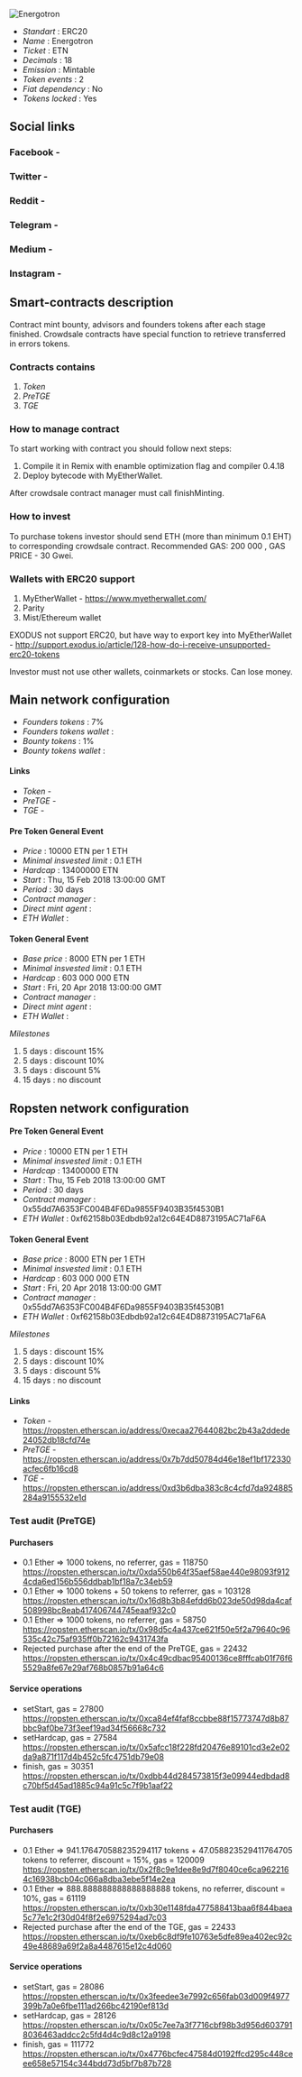![Energotron](logo.png "Energotron")

* _Standart_        : ERC20
* _Name_            : Energotron
* _Ticket_          : ETN
* _Decimals_        : 18
* _Emission_        : Mintable
* _Token events_    : 2
* _Fiat dependency_ : No
* _Tokens locked_   : Yes

## Social links
### Facebook - 
### Twitter - 
### Reddit - 
### Telegram - 
### Medium - 
### Instagram - 

## Smart-contracts description

Contract mint bounty, advisors and founders tokens after each stage finished. 
Crowdsale contracts have special function to retrieve transferred in errors tokens.

### Contracts contains
1. _Token_ 
2. _PreTGE_
3. _TGE_

### How to manage contract
To start working with contract you should follow next steps:
1. Compile it in Remix with enamble optimization flag and compiler 0.4.18
2. Deploy bytecode with MyEtherWallet. 

After crowdsale contract manager must call finishMinting. 

### How to invest
To purchase tokens investor should send ETH (more than minimum 0.1 EHT) to corresponding crowdsale contract.
Recommended GAS: 200 000 , GAS PRICE - 30 Gwei.

### Wallets with ERC20 support
1. MyEtherWallet - https://www.myetherwallet.com/
2. Parity 
3. Mist/Ethereum wallet

EXODUS not support ERC20, but have way to export key into MyEtherWallet - http://support.exodus.io/article/128-how-do-i-receive-unsupported-erc20-tokens

Investor must not use other wallets, coinmarkets or stocks. Can lose money.

## Main network configuration

* _Founders tokens_            : 7% 
* _Founders tokens wallet_     : 
* _Bounty tokens_              : 1% 
* _Bounty tokens wallet_       : 

#### Links
* _Token_ - 
* _PreTGE_ - 
* _TGE_ - 

#### Pre Token General Event
* _Price_                      : 10000 ETN per 1 ETH
* _Minimal insvested limit_    : 0.1 ETH
* _Hardcap_                    : 13400000 ETN
* _Start_                      : Thu, 15 Feb 2018 13:00:00 GMT
* _Period_                     : 30 days
* _Contract manager_           : 
* _Direct mint agent_          : 
* _ETH Wallet_                 : 

#### Token General Event
* _Base price_                 : 8000 ETN per 1 ETH
* _Minimal insvested limit_    : 0.1 ETH
* _Hardcap_                    : 603 000 000 ETN
* _Start_                      : Fri, 20 Apr 2018 13:00:00 GMT
* _Contract manager_           : 
* _Direct mint agent_          : 
* _ETH Wallet_                 : 

_Milestones_
1. 5 days                     : discount 15%
2. 5 days                     : discount 10%
3. 5 days                     : discount 5%
4. 15 days                    : no discount

## Ropsten network configuration

#### Pre Token General Event
* _Price_                      : 10000 ETN per 1 ETH
* _Minimal insvested limit_    : 0.1 ETH
* _Hardcap_                    : 13400000 ETN
* _Start_                      : Thu, 15 Feb 2018 13:00:00 GMT
* _Period_                     : 30 days
* _Contract manager_           : 0x55dd7A6353FC004B4F6Da9855F9403B35f4530B1
* _ETH Wallet_                 : 0xf62158b03Edbdb92a12c64E4D8873195AC71aF6A

#### Token General Event
* _Base price_                 : 8000 ETN per 1 ETH
* _Minimal insvested limit_    : 0.1 ETH
* _Hardcap_                    : 603 000 000 ETN
* _Start_                      : Fri, 20 Apr 2018 13:00:00 GMT
* _Contract manager_           : 0x55dd7A6353FC004B4F6Da9855F9403B35f4530B1
* _ETH Wallet_                 : 0xf62158b03Edbdb92a12c64E4D8873195AC71aF6A

_Milestones_
1. 5 days                      : discount 15%
2. 5 days                      : discount 10%
3. 5 days                      : discount 5%
4. 15 days                     : no discount

#### Links
* _Token_  - https://ropsten.etherscan.io/address/0xecaa27644082bc2b43a2ddede24052db18cfd74e
* _PreTGE_ - https://ropsten.etherscan.io/address/0x7b7dd50784d46e18ef1bf172330acfec6fb16cd8
* _TGE_    - https://ropsten.etherscan.io/address/0xd3b6dba383c8c4cfd7da924885284a9155532e1d

### Test audit (PreTGE)

#### Purchasers
* 0.1 Ether => 1000 tokens, no referrer, gas = 118750
https://ropsten.etherscan.io/tx/0xda550b64f35aef58ae440e98093f9124cda6ed156b556ddbab1bf18a7c34eb59
* 0.1 Ether => 1000 tokens + 50 tokens to referrer, gas = 103128
https://ropsten.etherscan.io/tx/0x16d8b3b84efdd6b023de50d98da4caf508998bc8eab417406744745eaaf932c0
* 0.1 Ether => 1000 tokens, no referrer, gas = 58750
https://ropsten.etherscan.io/tx/0x98d5c4a437ce621f50e5f2a79640c96535c42c75af935ff0b72162c9431743fa
* Rejected purchase after the end of the PreTGE, gas = 22432
https://ropsten.etherscan.io/tx/0x4c49cdbac95400136ce8fffcab01f76f65529a8fe67e29af768b0857b91a64c6

#### Service operations
* setStart, gas = 27800
https://ropsten.etherscan.io/tx/0xca84ef4faf8ccbbe88f15773747d8b87bbc9af0be73f3eef19ad34f56668c732
* setHardcap, gas = 27584
https://ropsten.etherscan.io/tx/0x5afcc18f228fd20476e89101cd3e2e02da9a871f117d4b452c5fc4751db79e08
* finish, gas = 30351
https://ropsten.etherscan.io/tx/0xdbb44d284573815f3e09944edbdad8c70bf5d45ad1885c94a91c5c7f9b1aaf22

### Test audit (TGE)

#### Purchasers
* 0.1 Ether => 941.176470588235294117 tokens + 47.058823529411764705 tokens to referrer, discount = 15%, gas = 120009
https://ropsten.etherscan.io/tx/0x2f8c9e1dee8e9d7f8040ce6ca9622164c16938bcb04c066a8dba3ebe5f14e2ea
* 0.1 Ether => 888.888888888888888888 tokens, no referrer, discount = 10%, gas = 61119
https://ropsten.etherscan.io/tx/0xb30e1148fda477588413baa6f844baea5c77e1c2f30d04f8f2e6975294ad7c03
* Rejected purchase after the end of the TGE, gas = 22433
https://ropsten.etherscan.io/tx/0xeb6c8df9fe10763e5dfe89ea402ec92c49e48689a69f2a8a4487615e12c4d060
#### Service operations
* setStart, gas = 28086
https://ropsten.etherscan.io/tx/0x3feedee3e7992c656fab03d009f4977399b7a0e6fbe111ad266bc42190ef813d
* setHardcap, gas = 28126
https://ropsten.etherscan.io/tx/0x05c7ee7a3f7716cbf98b3d956d6037918036463addcc2c5fd4d4c9d8c12a9198
* finish, gas = 111772
https://ropsten.etherscan.io/tx/0x4776bcfec47584d0192ffcd295c448ceee658e57154c344bdd73d5bf7b87b728
